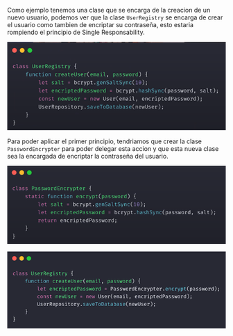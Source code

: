 Como ejemplo tenemos una clase que se encarga de la creacion de un nuevo usuario, podemos ver que la clase `UserRegistry` se encarga de crear el usuario como tambien de encriptar su contraseña, esto estaria rompiendo el principio de Single Responsability.

![Untitled](https://github.com/barbosalucas278/principios-SOLID/blob/main/assets/images/Untitled.png)

Para poder aplicar el primer principio, tendriamos que crear la clase `PasswordEncrypter`  para poder delegar esta accion y que esta nueva clase sea la encargada de encriptar la contraseña del usuario.

![Untitled](https://github.com/barbosalucas278/principios-SOLID/blob/main/assets/images/Untitled%201.png)

![Untitled](https://github.com/barbosalucas278/principios-SOLID/blob/main/assets/images/Untitled%202.png)
